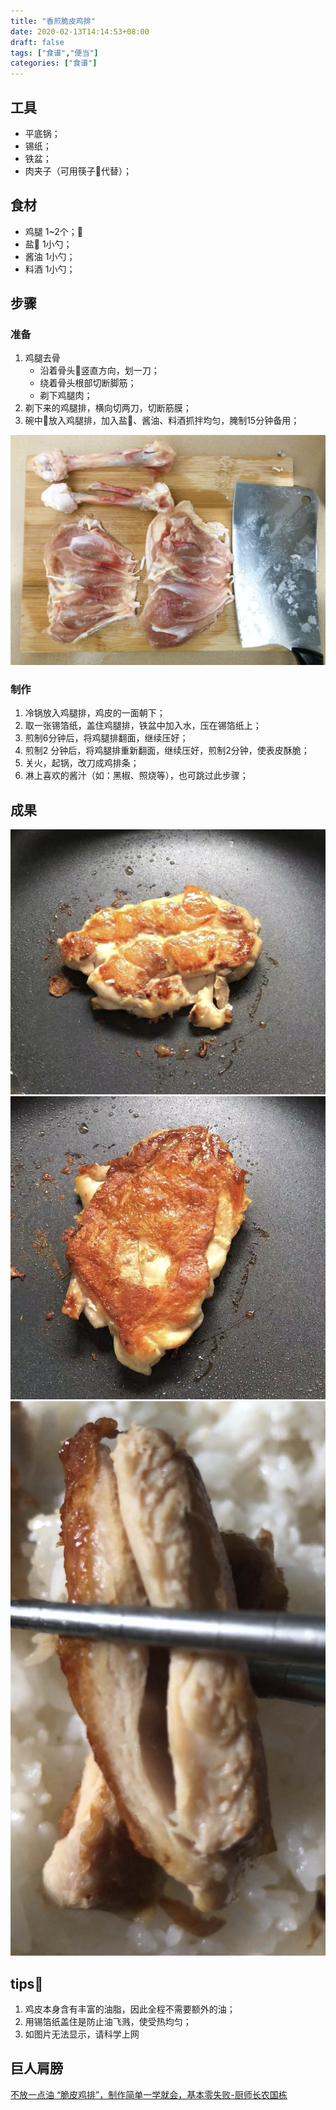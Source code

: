 ```yaml
---
title: "香煎脆皮鸡排"
date: 2020-02-13T14:14:53+08:00
draft: false
tags: ["食谱","便当"]
categories: ["食谱"]
---
```


## 工具

- 平底锅；
- 锡纸；
- 铁盆；
- 肉夹子（可用筷子🥢代替）；

## 食材

- 鸡腿 1~2个；🍗
- 盐🧂   1小勺；
- 酱油  1小勺；
- 料酒  1小勺；

## 步骤

### 准备

1. 鸡腿去骨
   - 沿着骨头🦴竖直方向，划一刀；
   - 绕着骨头根部切断脚筋；
   - 剃下鸡腿肉；
2. 剃下来的鸡腿排，横向切两刀，切断筋膜；
3. 碗中🥣放入鸡腿排，加入盐🧂、酱油、料酒抓拌均匀，腌制15分钟备用；

![](https://raw.githubusercontent.com/gknoone/pic-cloud/master/img/20200213145329.png)

### 制作

1. 冷锅放入鸡腿排，鸡皮的一面朝下；
2. 取一张锡箔纸，盖住鸡腿排，铁盆中加入水，压在锡箔纸上；
3. 煎制6分钟后，将鸡腿排翻面，继续压好；
4. 煎制2 分钟后，将鸡腿排重新翻面，继续压好，煎制2分钟，使表皮酥脆；
5. 关火，起锅，改刀成鸡排条；
6. 淋上喜欢的酱汁（如：黑椒、照烧等），也可跳过此步骤；



## 成果

![](https://raw.githubusercontent.com/gknoone/pic-cloud/master/img/20200213145414.png)
![](https://raw.githubusercontent.com/gknoone/pic-cloud/master/img/20200213145500.png)
![](https://raw.githubusercontent.com/gknoone/pic-cloud/master/img/20200213145534.png)

## tips📌

1. 鸡皮本身含有丰富的油脂，因此全程不需要额外的油；
2. 用锡箔纸盖住是防止油飞溅，使受热均匀；
3. 如图片无法显示，请科学上网 

## 巨人肩膀

[不放一点油 “脆皮鸡排”，制作简单一学就会，基本零失败-厨师长农国栋](https://www.bilibili.com/video/av59227037/)
